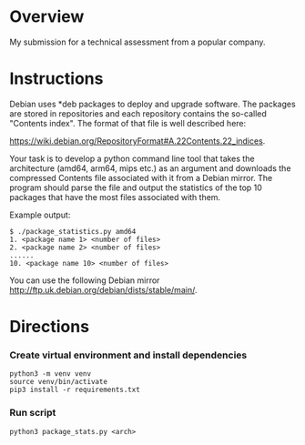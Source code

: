 # Overview

My submission for a technical assessment from a popular company.

# Instructions

Debian uses *deb packages to deploy and upgrade software. The packages are stored in repositories and each repository contains the so-called "Contents index". The format of that file is well described here:

https://wiki.debian.org/RepositoryFormat#A.22Contents.22_indices.

Your task is to develop a python command line tool that takes the architecture (amd64, arm64, mips etc.) as an argument and downloads the compressed Contents file associated with it from a Debian mirror. The program should parse the file and output the statistics of the top 10 packages that have the most files associated with them.

Example output:
```
$ ./package_statistics.py amd64
1. <package name 1> <number of files>
2. <package name 2> <number of files>
......
10. <package name 10> <number of files>
```

You can use the following Debian mirror http://ftp.uk.debian.org/debian/dists/stable/main/.


# Directions

### Create virtual environment and install dependencies
```
python3 -m venv venv
source venv/bin/activate
pip3 install -r requirements.txt
```

### Run script
```
python3 package_stats.py <arch>
```
